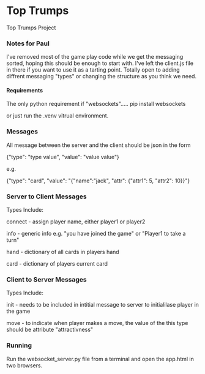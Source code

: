 # Top Trumps
Top Trumps Project

### Notes for Paul

I've removed most of the game play code while we get the messaging sorted, hoping this should be enough to start with.
I've left the client.js file in there if you want to use it as a tarting point. Totally open to adding diffrent messaging "types" or changing the structure
as you think we need.

#### Requirements

The only python requirement if "websockets"..... pip install websockets 

or just run the .venv vitrual environment.

### Messages

All message between the server and the client should be json in the form

{"type": "type value", "value": "value value"}

e.g.

{"type": "card", "value": "{"name":"jack", "attr": {"attr1": 5, "attr2": 10}}"}

### Server to Client Messages

Types Include:

connect - assign player name, either player1 or player2

info - generic info e.g. "you have joined the game" or "Player1 to take a turn"

hand - dictionary of all cards in players hand

card - dictionary of players current card
  
### Client to Server Messages

Types Include:

init - needs to be included in intitial message to server to initialilase player in the game

move - to indicate when player makes a move, the value of the this type should be attribute "attractivness"

### Running

Run the websocket_server.py file from a terminal and open the app.html in two browsers.
